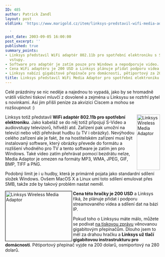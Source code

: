 ```yaml
---
ID: 485
author: Patrick Zandl
layout: post
oldlink: 'https://www.marigold.cz/item/linksys-predstavil-wifi-media-adaptor-pro-spotrebni-elektroniku

  '
post_date: 2003-09-05 16:00:00
post_excerpt: ''
published: true
summary_points:
- Linksys představil WiFi adaptér 802.11b pro spotřební elektroniku s S-Video a audio
  vstupy.
- Software pro adaptér je zatím pouze pro Windows a nepodporuje video.
- Cena WiFi adaptéru je 200 USD a Linksys plánuje přidat podporu videa.
- Linksys nabízí gigabitové přepínače pro domácnosti, pětiportový za 200 dolarů.
title: Linksys představil WiFi Media Adaptor pro spotřební elektroniku
---
```


<p>
Celé prázdniny se nic neděje a najednou to vypadá, jako by se hromadně vrátili všichni tiskoví mluvčí z dovolené a zejména u Linksysu se roztrhl pytel s novinkami. Asi jim přišli peníze za akvizici Ciscem a mohou se rozšoupnout :)</p>

<p>
<IMG height=181 alt="Linksys Wireless Media Adaptor" src="/wp-content/uploads/linksysmediaadaptor.jpg" width=75 align=right>Linksys totiž představil <STRONG>WiFi adaptér 802.11b pro spotřební elektroniku</STRONG>. Jako kabeláž se do něj totiž připojují S-Video a audiovstupy televizorů, hifivěží atd. Zařízení pak umožní na televizi nebo věži přehrávat hudbu (u TV i obrázky). Nevýhodou celého zařízení ale je fakt, že na hostitelském zařízení musí být instalovaný software, který obrázky převede do formátu a rozlišení vhodného pro TV a tento software je zatím jen pro Windows. Také video zatím přehrávat pomocí bezdrátu nelze, Media Adaptor je omezen na formáty MP3, WMA, JPEG, GIF, BMP, TIFF a PNG. </p>

<p>
Podobný limit je i u hudby, která je primárně pojata jako standardní sdílení složek Windows. Ovšem MacOS X a Linux umí toto sdílení emulovat přes SMB, takže zde by takový problém nastat neměl. </p>

<p>
<IMG height=162 alt="Linksys Wireless Media Adaptor" src="/wp-content/uploads/linksysmediaadaptor-obrazovka.jpg" width=216 align=left border=1><STRONG>Cena této hračky je 200 USD</STRONG> a Linksys říká, že plánuje přidat i podporu streamovaného videa a sdílení dat na bázi IP. </p>

<p>
Pokud toho o Linksysu máte málo, můžete se podívat <A href="http://www.linksys.com/press/press.asp?prid=133" target=_blank>na tiskovou zprávu</A> věnovanou gigabitovým přepínačům. Dlouho jsem to měl za drahou hračku a <STRONG>Linksys už tlačí gigabitovou instrastrukturu pro domácnosti</STRONG>. Pětiportový přepínač vyjde na 200 dolarů, osmiportový na 280 dolarů. </p>